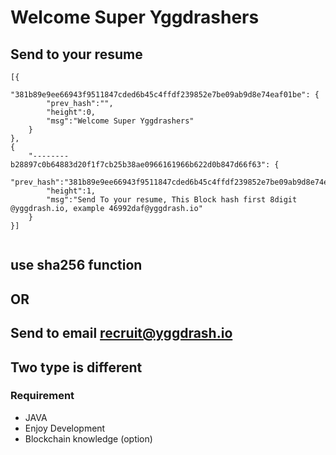 
# Welcome Super Yggdrashers

##  Send to your resume 

```
[{   
    "381b89e9ee66943f9511847cded6b45c4ffdf239852e7be09ab9d8e74eaf01be": {
        "prev_hash":"",
        "height":0,
        "msg":"Welcome Super Yggdrashers"
    }
},
{
    "--------b28897c0b64883d20f1f7cb25b38ae0966161966b622d0b847d66f63": {
        "prev_hash":"381b89e9ee66943f9511847cded6b45c4ffdf239852e7be09ab9d8e74eaf01be",
        "height":1,
        "msg":"Send To your resume, This Block hash first 8digit @yggdrash.io, example 46992daf@yggdrash.io"
    }
}]


```

## use sha256 function

## OR

## Send to email recruit@yggdrash.io
## Two type is different

### Requirement 
- JAVA
- Enjoy Development
- Blockchain knowledge (option) 
